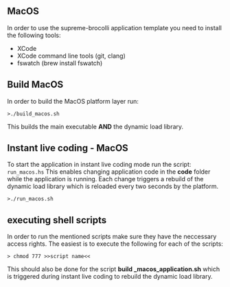 ## MacOS

In order to use the supreme-brocolli application template you need to install the following tools:
* XCode
* XCode command line tools (git, clang)
* fswatch (brew install fswatch)

## Build MacOS 

In order to build the MacOS platform layer run: 
```
>./build_macos.sh
```
This builds the main executable **AND** the dynamic load library.

## Instant live coding - MacOS

To start the application in instant live coding mode run the script: ```run_macos.hs``` This enables changing application code in the **code** folder while the application is running. Each change triggers a rebuild of the dynamic load library which is reloaded every two seconds by the platform.

```
>./run_macos.sh
```

## executing shell scripts

In order to run the mentioned scripts make sure they have the neccessary access rights. The easiest is to execute the following for each of the scripts:

```
> chmod 777 >>script name<<
```

This should also be done for the script **build _macos_application.sh** which is triggered during instant live coding to rebuild the dynamic load library.